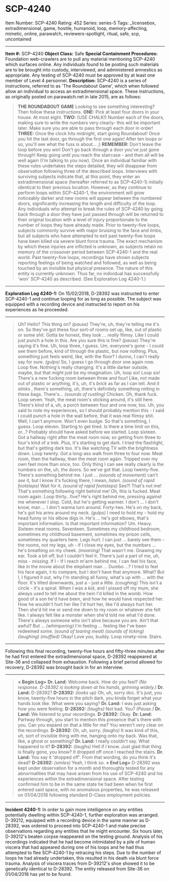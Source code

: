 # SCP-4240
Item Number: SCP-4240
Rating: 452
Series: series-5
Tags: _licensebox, extradimensional, game, hostile, humanoid, loop, memory-affecting, mimetic, online, parawatch, reviewers-spotlight, ritual, safe, scp, uncontained

---

**Item #:** SCP-4240
**Object Class:** Safe
**Special Containment Procedures:** Foundation web-crawlers are to pull any material mentioning SCP-4240 which surfaces online. Any individuals found to be posting such materials are to be brought into custody, interviewed, and administered amnestics as appropriate.
Any testing of SCP-4240 must be approved by at least one member of Level 4 personnel.
**Description:** SCP-4240 is a series of instructions, referred to as 'The Roundabout Game', which when followed allow an individual to access an extradimensional space. These instructions, as originally posted on parawatch.net in late 2015, are as follows:
> **THE ROUNDABOUT GAME**
> Looking to see something interesting? Then follow these instructions.
> **ONE:** Pick at least four doors in your house. At most eight.
> **TWO:** (USE CHALK!) Number each of the doors, making sure to write the numbers very clearly- this will be important later. Make sure you are able to pass through each door in order!
> **THREE:** Once the clock hits midnight, start going Roundabout! Once you hit the last door, go through the first one again! After ten loops or so, you'll see what the fuss is about… ;)
> **REMEMBER:** Don't leave the loop before you win! Don't go back through a door you've just gone through! Keep going until you reach the staircase - and then all will be well again (I'm talking to you now).
Once an individual familiar with these rules undertakes the steps detailed, they will disappear from observation following three of the described loops. Interviews with surviving subjects indicate that, at this point, they enter an extradimensional space (hereafter referred to as SCP-4240-1) initially identical to their previous location. However, as they continue to perform loops within SCP-4240-1, the environment will grow noticeably darker and new rooms will appear between the numbered doors, significantly increasing the length and difficulty of the loop.
Any individuals who attempt to break the rules of SCP-4240 by going back through a door they have just passed through will be returned to their original location with a level of injury proportionate to the number of loops they have already made. Prior to twenty-five loops, subjects commonly survive with major bruising to the face and limbs, but all subjects who have attempted to exit past twenty-five loops have been killed via severe blunt force trauma. The exact mechanism by which these injuries are inflicted is unknown, as subjects retain no memory of the crossover period between SCP-4240-1 and the real world.
Past twenty-five loops, recordings have shown subjects reporting feelings of being watched and followed, as well as being touched by an invisible but physical presence. The nature of this entity is currently unknown.
Thus far, no individual has successfully 'won' SCP-4240 as described. (See Exploration Log 4240-1.)
* * *
**Exploration Log 4240-1:**
On 15/02/2018, D-28392 was instructed to enter SCP-4240-1 and continue looping for as long as possible. The subject was equipped with a recording device and instructed to report on his experiences as he proceeded.
* * *
> Uh? Hello? This thing on? _(pause)_ They're, uh, they're telling me it's on. So they've got these four sort-of rooms set up, like, out of plastic or some shit. Gotta be honest, they look … _really_ flimsy. Like I could just punch a hole in this. Are you sure this is fine? _(pause)_ They're saying it's fine.
> Uh, loop three, I guess. Um, everyone's gone - I could see them before, kind of through the plastic, but now nothing. Plus, something just feels weird, like, with the floor? I dunno, I can't really say for sure. _(gulps)_ So, I guess I go through door one again now.
> Loop five. Nothing's really changing. It's a little darker outside, maybe, but that might just be my imagination.
> Uh, loop six! Loop six! There's a new fucking room between three and four! Like, not made out of plastic or anything, it's, uh, it's _brick_ as far as I can tell. And it _stinks_ , there's something, uh, there's definitely something rotting in these bags. There's…
> _(sounds of rustling)_
> Chicken. Oh, thank fuck.
> Loop seven. Yeah, the meat room's sticking around, it's still here. There's kind of a, uh, a porch between four and one now, too. Uh, you said to note my experiences, so I should probably mention this - I said I could punch a hole in the wall before, that it was real flimsy shit. Well, I can't anymore. Won't even budge. So that's something, I guess.
> Loop eleven. Starting to get tired. Is there a time limit on this, or…? Probably should have asked before we started.
> Loop sixteen. Got a hallway right after the meat room now, so getting from three to four's kind of a trek. Plus, it's starting to get dark. I tried the flashlight, but that's getting dark too. It's like watching TV with the brightness down.
> Loop twenty. Got a long-ass walk from three to four now. Meat room, then the hallway, then the meat room again. Tripped over my own feet more than once, too. Only thing I can see really clearly is the numbers on the, uh, the doors. So we've got that.
> Loop twenty-five. There's something behind me. I just … _(sounds of movement)_ can't _see_ it, but I know it's fucking there, I mean, _listen_.
> _(sound of rapid footsteps)_
> Wait for it.
> _(sound of rapid footsteps)_
> See?! That's not me! That's something following right behind me! Oh, this is fucked. Meat room again.
> Loop thirty…five? He's right behind me, pressing against me whenever I stop. Cold, but he's getting warmer. I don't … I don't know, man … I don't wanna turn around.
> Forty-two. He's on my back, he's got his arms around my neck. _(gulps)_ I need to hold my - hold my head funny or his elbow digs in. He's … he's got elbows, that's important information. Is that important information? Um.
> Heavy.
> Sixteen meat rooms. Seventeen. Sometimes my childhood bedroom, sometimes my childhood basement, sometimes my prison cells, sometimes my quarters here. Legs hurt. I can just … barely see them - the rooms, not my legs, uh - if I close my eyes, but the numbers … he's breathing on my cheek.
> _(moaning)_
> That wasn't me.
> Gnawing my ear. Took a bit off, but I couldn't feel it. There's just a part of me, uh, miss - _missing_. If I - If I reach m'arm behind me, I can feel his face, like in the movie about the elephant man … Dumbo …?
> I tried to feel his face again, t-to compare, but I don't have that anymore. What? But I, I figured it out, why I'm standing all funny, what's up with … with the floor. It's tilted downwards, just a - just a little.
> _(coughing)_
> This isn't a circle - it's a spiral.
> When I was a kid, and I pissed off my mum, she always used to tell me about the twin I'd killed in the womb. How good of a son he'd have been, and how he would have respected her. How he wouldn't hurt her like I'd hurt her, like I'd always hurt her. Then she'd hit me or send me down to my room or whatever she felt like.
> I always felt like a monster when she'd told me what I'd done. There's always someone who isn't alive because you are. Ain't that awful? But … _(whimpering)_ I'm feeling … feeling like I've been redeemed some. _(sound of tearing meat)_
> _(sounds of licking)_
> _(laughing)_
> _(muffled)_ Okay!
> Love you, buddy. Loop ninety-nine.
> Stairs.
* * *
Following this final recording, twenty-five hours and fifty-three minutes after he had first entered the extradimensional space, D-28392 reappeared at Site-36 and collapsed from exhaustion. Following a brief period allowed for recovery, D-28392 was brought back in for an interview.
* * *
> **< Begin Log>**
> **Dr. Land:** Welcome back. How do you feel?
> _(No response. D-28392 is looking down at his hands, grinning widely.)_
> **Dr. Land:** D-28392?
> **D-28392:** _(looks up)_ Oh, uh, sorry doc. It's just, you know, twenty-five hours in the pitch dark, you kinda forget what your hands look like. What were you saying?
> **Dr. Land:** I was just asking how you were feeling.
> **D-28392:** _(laughs)_ Not bad. You?
> _(Pause.)_
> **Dr. Land:** We listened to your recordings.
> **D-28392:** Okay.
> **Dr. Land:** Partway through, you start to mention this presence that's there with you. Can you expand on that a little for me? You weren't very clear on the recordings.
> **D-28392:** Oh, uh, sorry. _(laughs)_ It was kind of this, uh, sort of invisible thing with me, hanging onto my back. Was that, like, a ghost or something?
> **Dr. Land:** I really couldn't say. What happened to it?
> **D-28392:** _(laughs)_ Hell if I know. Just glad that thing is finally gone, you know? It dropped off once I reached the stairs.
> **Dr. Land:** You say it 'dropped off'. From that wording, do you think it's dead?
> **D-28392:** _(smiles)_ Yeah, I think so.
> **< End Log>**
D-28392 was kept under observation for a month and thoroughly tested for any abnormalities that may have arisen from his use of SCP-4240 and his experiences within the extradimensional space. After testing confirmed him to be in the same state he had been when he first entered said space, with no anomalous properties, he was released on 01/04/2018 following standard D-Class employment policies.
* * *
**Incident 4240-1:**
In order to gain more intelligence on any entities potentially dwelling within SCP-4240-1, further exploration was arranged. D-39212, equipped with a recording device in the same manner as D-28392, was ordered to proceed into SCP-4240-1 and make precise observations regarding any entities that he might encounter.
Six hours later, D-39212's beaten corpse reappeared on the testing ground. Analysis of his recordings indicated that he had become intimidated by a pile of human viscera that had appeared during one of his loops and he had thus attempted to flee SCP-4240-1 by retracing his steps. Due to the number of loops he had already undertaken, this resulted in his death via blunt force trauma.
Analysis of viscera traces from D-39212's shoe showed it to be genetically identical to D-28392.
The entity released from Site-36 on 01/04/2018 has yet to be found.
